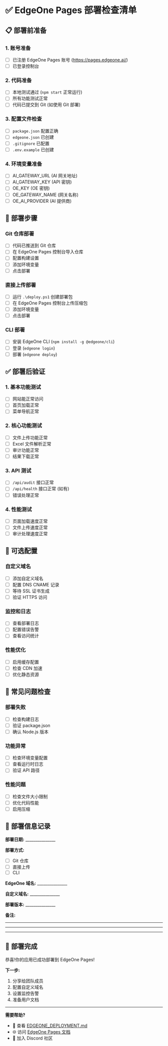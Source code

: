 # ✅ EdgeOne Pages 部署检查清单

## 📋 部署前准备

### 1. 账号准备
- [ ] 已注册 EdgeOne Pages 账号 (https://pages.edgeone.ai/)
- [ ] 已登录控制台

### 2. 代码准备
- [ ] 本地测试通过 (`npm start` 正常运行)
- [ ] 所有功能测试正常
- [ ] 代码已提交到 Git (如使用 Git 部署)

### 3. 配置文件检查
- [ ] `package.json` 配置正确
- [ ] `edgeone.json` 已创建
- [ ] `.gitignore` 已配置
- [ ] `.env.example` 已创建

### 4. 环境变量准备
- [ ] AI_GATEWAY_URL (AI 网关地址)
- [ ] AI_GATEWAY_KEY (API 密钥)
- [ ] OE_KEY (OE 密钥)
- [ ] OE_GATEWAY_NAME (网关名称)
- [ ] OE_AI_PROVIDER (AI 提供商)

## 🚀 部署步骤

### Git 仓库部署
- [ ] 代码已推送到 Git 仓库
- [ ] 在 EdgeOne Pages 控制台导入仓库
- [ ] 配置构建设置
- [ ] 添加环境变量
- [ ] 点击部署

### 直接上传部署
- [ ] 运行 `.\deploy.ps1` 创建部署包
- [ ] 在 EdgeOne Pages 控制台上传压缩包
- [ ] 添加环境变量
- [ ] 点击部署

### CLI 部署
- [ ] 安装 EdgeOne CLI (`npm install -g @edgeone/cli`)
- [ ] 登录 (`edgeone login`)
- [ ] 部署 (`edgeone deploy`)

## ✅ 部署后验证

### 1. 基本功能测试
- [ ] 网站能正常访问
- [ ] 首页加载正常
- [ ] 菜单导航正常

### 2. 核心功能测试
- [ ] 文件上传功能正常
- [ ] Excel 文件解析正常
- [ ] 审计功能正常
- [ ] 结果下载正常

### 3. API 测试
- [ ] `/api/audit` 接口正常
- [ ] `/api/health` 接口正常 (如有)
- [ ] 错误处理正常

### 4. 性能测试
- [ ] 页面加载速度正常
- [ ] 文件上传速度正常
- [ ] 审计处理速度正常

## 🔧 可选配置

### 自定义域名
- [ ] 添加自定义域名
- [ ] 配置 DNS CNAME 记录
- [ ] 等待 SSL 证书生成
- [ ] 验证 HTTPS 访问

### 监控和日志
- [ ] 查看部署日志
- [ ] 配置错误告警
- [ ] 查看访问统计

### 性能优化
- [ ] 启用缓存配置
- [ ] 检查 CDN 加速
- [ ] 优化静态资源

## 🚨 常见问题检查

### 部署失败
- [ ] 检查构建日志
- [ ] 验证 package.json
- [ ] 确认 Node.js 版本

### 功能异常
- [ ] 检查环境变量配置
- [ ] 查看运行时日志
- [ ] 验证 API 路径

### 性能问题
- [ ] 检查文件大小限制
- [ ] 优化代码性能
- [ ] 启用压缩

## 📝 部署信息记录

**部署日期:** _______________

**部署方式:** 
- [ ] Git 仓库
- [ ] 直接上传
- [ ] CLI

**EdgeOne 域名:** _______________

**自定义域名:** _______________

**部署版本:** _______________

**备注:** 
_______________________________________________
_______________________________________________
_______________________________________________

## 🎉 部署完成

恭喜!你的应用已成功部署到 EdgeOne Pages!

**下一步:**
1. 分享给团队成员
2. 配置自定义域名
3. 设置监控告警
4. 准备用户文档

---

**需要帮助?**
- 📖 查看 [EDGEONE_DEPLOYMENT.md](EDGEONE_DEPLOYMENT.md)
- 🌐 访问 [EdgeOne Pages 文档](https://pages.edgeone.ai/zh/document/product-introduction)
- 💬 加入 Discord 社区

